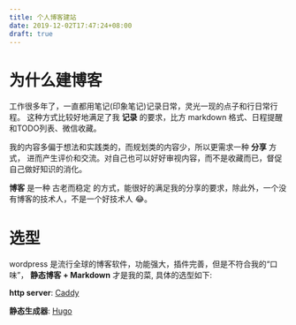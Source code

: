 ```yaml
---
title: 个人博客建站
date: 2019-12-02T17:47:24+08:00
draft: true
---
```


# 为什么建博客

工作很多年了，一直都用笔记(印象笔记)记录日常，灵光一现的点子和行日常行程。 
这种方式比较好地满足了我 __记录__ 的要求，比方 markdown 格式、日程提醒和TODO列表、微信收藏。

我的内容多偏于想法和实践类的，而规划类的内容少，所以更需求一种 __分享__ 方式， 进而产生评价和交流。对自己也可以好好审视内容，而不是收藏而已，督促自己做好知识的消化。

__博客__ 是一种 古老而稳定 的方式，能很好的满足我的分享的要求，除此外，一个没有博客的技术人，不是一个好技术人 :joy:。

# 选型
wordpress 是流行全球的博客软件，功能强大，插件完善，但是不符合我的“口味”，
__静态博客 + Markdown__ 才是我的菜, 具体的选型如下:

__http server__: [Caddy](https://caddyserver.com)

__静态生成器__: [Hugo](https://gohugo.io/)

